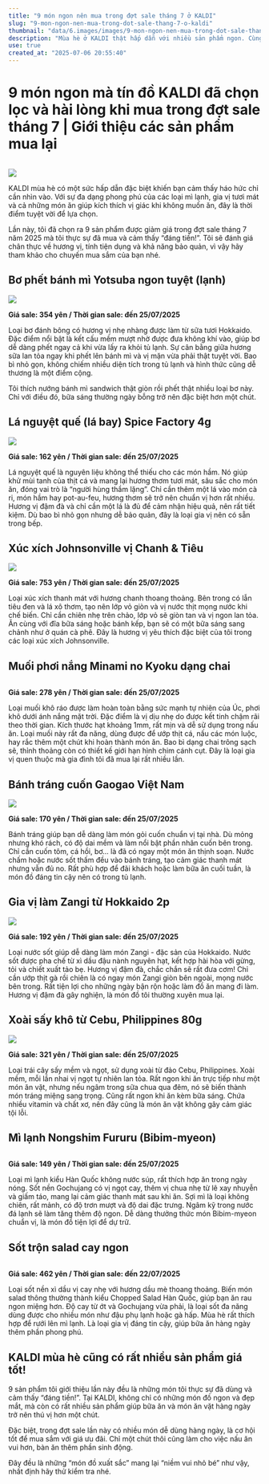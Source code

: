 ```yaml
---
title: "9 món ngon nên mua trong đợt sale tháng 7 ở KALDI"
slug: "9-mon-ngon-nen-mua-trong-dot-sale-thang-7-o-kaldi"
thumbnail: "data/6.images/images/9-mon-ngon-nen-mua-trong-dot-sale-thang-7-o-kaldi.webp"
description: "Mùa hè ở KALDI thật hấp dẫn với nhiều sản phẩm ngon. Cùng xem 9 món nên mua trong đợt sale tháng 7 theo gợi ý của tín đồ KALDI."
use: true
created_at: "2025-07-06 20:55:40"
---
```


# 9 món ngon mà tín đồ KALDI đã chọn lọc và hài lòng khi mua trong đợt sale tháng 7 | Giới thiệu các sản phẩm mua lại

![]()

![](/images/title-1751717446671.webp)

KALDI mùa hè có một sức hấp dẫn đặc biệt khiến bạn cảm thấy háo hức chỉ cần nhìn vào. Với sự đa dạng phong phú của các loại mì lạnh, gia vị tươi mát và cả những món ăn giúp kích thích vị giác khi không muốn ăn, đây là thời điểm tuyệt vời để lựa chọn.

Lần này, tôi đã chọn ra 9 sản phẩm được giảm giá trong đợt sale tháng 7 năm 2025 mà tôi thực sự đã mua và cảm thấy “đáng tiền!”. Tôi sẽ đánh giá chân thực về hương vị, tính tiện dụng và khả năng bảo quản, vì vậy hãy tham khảo cho chuyến mua sắm của bạn nhé.

## **Bơ phết bánh mì Yotsuba ngon tuyệt (lạnh)**

![](/images/image-1751717474366.webp)

**Giá sale: 354 yên / Thời gian sale: đến 25/07/2025**

Loại bơ đánh bông có hương vị nhẹ nhàng được làm từ sữa tươi Hokkaido. Đặc điểm nổi bật là kết cấu mềm mượt nhờ được đưa không khí vào, giúp bơ dễ dàng phết ngay cả khi vừa lấy ra khỏi tủ lạnh. Sự cân bằng giữa hương sữa lan tỏa ngay khi phết lên bánh mì và vị mặn vừa phải thật tuyệt vời. Bao bì nhỏ gọn, không chiếm nhiều diện tích trong tủ lạnh và hình thức cũng dễ thương là một điểm cộng.

Tôi thích nướng bánh mì sandwich thật giòn rồi phết thật nhiều loại bơ này. Chỉ với điều đó, bữa sáng thường ngày bỗng trở nên đặc biệt hơn một chút.

## **Lá nguyệt quế (lá bay) Spice Factory 4g**

![](/images/image-1751717490538.webp)

**Giá sale: 162 yên / Thời gian sale: đến 25/07/2025**

Lá nguyệt quế là nguyên liệu không thể thiếu cho các món hầm. Nó giúp khử mùi tanh của thịt cá và mang lại hương thơm tươi mát, sâu sắc cho món ăn, đóng vai trò là “người hùng thầm lặng”. Chỉ cần thêm một lá vào món cà ri, món hầm hay pot-au-feu, hương thơm sẽ trở nên chuẩn vị hơn rất nhiều. Hương vị đậm đà và chỉ cần một lá là đủ để cảm nhận hiệu quả, nên rất tiết kiệm. Dù bao bì nhỏ gọn nhưng dễ bảo quản, đây là loại gia vị nên có sẵn trong bếp.

## **Xúc xích Johnsonville vị Chanh & Tiêu**

![](/images/image-1751717507367.webp)

**Giá sale: 753 yên / Thời gian sale: đến 25/07/2025**

Loại xúc xích thanh mát với hương chanh thoang thoảng. Bên trong có lẫn tiêu đen và lá xô thơm, tạo nên lớp vỏ giòn và vị nước thịt mọng nước khi chế biến. Chỉ cần chiên nhẹ trên chảo, lớp vỏ sẽ giòn tan và vị ngon lan tỏa. Ăn cùng với đĩa bữa sáng hoặc bánh kếp, bạn sẽ có một bữa sáng sang chảnh như ở quán cà phê. Đây là hương vị yêu thích đặc biệt của tôi trong các loại xúc xích Johnsonville.

## **Muối phơi nắng Minami no Kyoku dạng chai**

![]()

**Giá sale: 278 yên / Thời gian sale: đến 25/07/2025**

Loại muối khô ráo được làm hoàn toàn bằng sức mạnh tự nhiên của Úc, phơi khô dưới ánh nắng mặt trời. Đặc điểm là vị dịu nhẹ do được kết tinh chậm rãi theo thời gian. Kích thước hạt khoảng 1mm, rất mịn và dễ sử dụng trong nấu ăn. Loại muối này rất đa năng, dùng được để ướp thịt cá, nấu các món luộc, hay rắc thêm một chút khi hoàn thành món ăn. Bao bì dạng chai trông sạch sẽ, thỉnh thoảng còn có thiết kế giới hạn hình chim cánh cụt. Đây là loại gia vị quen thuộc mà gia đình tôi đã mua lại rất nhiều lần.

## **Bánh tráng cuốn Gaogao Việt Nam**

![](/images/image-1751717533184.webp)

**Giá sale: 170 yên / Thời gian sale: đến 25/07/2025**

Bánh tráng giúp bạn dễ dàng làm món gỏi cuốn chuẩn vị tại nhà. Dù mỏng nhưng khó rách, có độ dai mềm và làm nổi bật phần nhân cuốn bên trong. Chỉ cần cuốn tôm, cá hồi, bơ... là đã có ngay một món ăn thịnh soạn. Nước chấm hoặc nước sốt thấm đều vào bánh tráng, tạo cảm giác thanh mát nhưng vẫn đủ no. Rất phù hợp để đãi khách hoặc làm bữa ăn cuối tuần, là món đồ đáng tin cậy nên có trong tủ lạnh.

## **Gia vị làm Zangi từ Hokkaido 2p**

![](/images/image-1751717542528.webp)

**Giá sale: 192 yên / Thời gian sale: đến 25/07/2025**

Loại nước sốt giúp dễ dàng làm món Zangi - đặc sản của Hokkaido. Nước sốt được pha chế từ xì dầu đậu nành nguyên hạt, kết hợp hài hòa với gừng, tỏi và chiết xuất tảo bẹ. Hương vị đậm đà, chắc chắn sẽ rất đưa cơm! Chỉ cần ướp thịt gà rồi chiên là có ngay món Zangi giòn bên ngoài, mọng nước bên trong. Rất tiện lợi cho những ngày bận rộn hoặc làm đồ ăn mang đi làm. Hương vị đậm đà gây nghiện, là món đồ tôi thường xuyên mua lại.

## **Xoài sấy khô từ Cebu, Philippines 80g**

![](/images/image-1751717562829.webp)

**Giá sale: 321 yên / Thời gian sale: đến 25/07/2025**

Loại trái cây sấy mềm và ngọt, sử dụng xoài từ đảo Cebu, Philippines. Xoài mềm, mỗi lần nhai vị ngọt tự nhiên lan tỏa. Rất ngon khi ăn trực tiếp như một món ăn vặt, nhưng nếu ngâm trong sữa chua qua đêm, nó sẽ biến thành món tráng miệng sang trọng. Cũng rất ngon khi ăn kèm bữa sáng. Chứa nhiều vitamin và chất xơ, nên đây cũng là món ăn vặt không gây cảm giác tội lỗi.

## **Mì lạnh Nongshim Fururu (Bibim-myeon)**

![]()

**Giá sale: 149 yên / Thời gian sale: đến 25/07/2025**

Loại mì lạnh kiểu Hàn Quốc không nước súp, rất thích hợp ăn trong ngày nóng. Sốt nền Gochujang có vị ngọt cay, thêm vị chua nhẹ từ lê xay nhuyễn và giấm táo, mang lại cảm giác thanh mát sau khi ăn. Sợi mì là loại không chiên, rất mảnh, có độ trơn mượt và độ dai đặc trưng. Ngâm kỹ trong nước đá lạnh sẽ làm tăng thêm độ ngon. Dễ dàng thưởng thức món Bibim-myeon chuẩn vị, là món đồ tiện lợi để dự trữ.

## **Sốt trộn salad cay ngon**

![]()

**Giá sale: 462 yên / Thời gian sale: đến 22/07/2025**

Loại sốt nền xì dầu vị cay nhẹ với hương dầu mè thoang thoảng. Biến món salad thông thường thành kiểu Chopped Salad Hàn Quốc, giúp bạn ăn rau ngon miệng hơn. Độ cay từ ớt và Gochujang vừa phải, là loại sốt đa năng dùng được cho nhiều món như đậu phụ lạnh hoặc gà hấp. Mùa hè rất thích hợp để rưới lên mì lạnh. Là loại gia vị đáng tin cậy, giúp bữa ăn hàng ngày thêm phần phong phú.

## **KALDI mùa hè cũng có rất nhiều sản phẩm giá tốt!**

9 sản phẩm tôi giới thiệu lần này đều là những món tôi thực sự đã dùng và cảm thấy “đáng tiền!”. Tại KALDI, không chỉ có những món đồ ngon và đẹp mắt, mà còn có rất nhiều sản phẩm giúp bữa ăn và món ăn vặt hàng ngày trở nên thú vị hơn một chút.

Đặc biệt, trong đợt sale lần này có nhiều món dễ dùng hàng ngày, là cơ hội tốt để mua sắm với giá ưu đãi. Chỉ một chút thôi cũng làm cho việc nấu ăn vui hơn, bàn ăn thêm phần sinh động.

Đây đều là những “món đồ xuất sắc” mang lại “niềm vui nhỏ bé” như vậy, nhất định hãy thử kiểm tra nhé.
